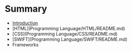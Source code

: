 # Summary

* [Introduction](README.md)
* [HTML](Programming Language/HTML/README.md)
* [CSS](Programming Language/CSS/README.md)
* [SWIFT](Programming Language/SWIFT/README.md)
* Frameworks

